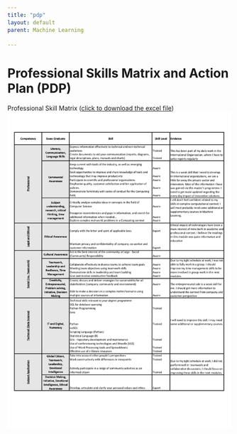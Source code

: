 ```yaml
---
title: "pdp"
layout: default
parent: Machine Learning

---
```

# Professional Skills Matrix and Action Plan (PDP)
Professional Skill Matrix ([click to download the excel file](./Supplementary_Material/Professional_Skills_Matrix.xlsx))
<img src="./Supplementary_Material/Images/PDA_page-0001.jpg">
